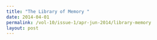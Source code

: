 ```yaml
---
title: "The Library of Memory "
date: 2014-04-01
permalink: /vol-10/issue-1/apr-jun-2014/library-memory
layout: post
---
```

